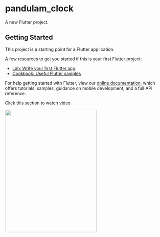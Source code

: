 # pandulam_clock

A new Flutter project.

## Getting Started

This project is a starting point for a Flutter application.

A few resources to get you started if this is your first Flutter project:

- [Lab: Write your first Flutter app](https://flutter.dev/docs/get-started/codelab)
- [Cookbook: Useful Flutter samples](https://flutter.dev/docs/cookbook)

For help getting started with Flutter, view our
[online documentation](https://flutter.dev/docs), which offers tutorials,
samples, guidance on mobile development, and a full API reference.
<p> Click this section to watch video </p>
<img src=" SVID_20210908_011114_1.mp4" height= "400" width ="300">


<!-- <video width="320" height="400" controls>
  <source src=https://user-images.githubusercontent.com/73518920/132402398-2d98732e-1f7d-40fd-9a01-24f469899f3b.mp4" type="video/mp4">
 
 
</video> -->


